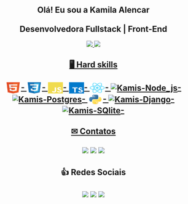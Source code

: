 <div align="center">
	<h2> Olá! Eu sou a Kamila Alencar </br></br>
Desenvolvedora Fullstack | Front-End
</h2>

<div align="center">
  <a href="https://github.com/kamilaalencar">
  <img height="180em" src="https://github-readme-stats.vercel.app/api?username=kamilaalencar&show_icons=true&theme=dracula&include_all_commits=true&count_private=true"/>
  <img height="180em" src="https://github-readme-stats.vercel.app/api/top-langs/?username=kamilaalencar&layout=compact&langs_count=7&theme=dracula"/>
</div>


<div align="center">
	<h2>🖥️ Hard skills </br></br>
 <img align="center" alt="Kamis-HTML" height="30" width="40" src="https://raw.githubusercontent.com/devicons/devicon/master/icons/html5/html5-original.svg">-
 <img align="center" alt="Kamis-CSS" height="30" width="40" src="https://raw.githubusercontent.com/devicons/devicon/master/icons/css3/css3-original.svg">-
  <img align="center" alt="Kamis-Js" height="30" width="40" src="https://raw.githubusercontent.com/devicons/devicon/master/icons/javascript/javascript-plain.svg">-
  <img align="center" alt="Kamis-Ts" height="30" width="40" src="https://raw.githubusercontent.com/devicons/devicon/master/icons/typescript/typescript-plain.svg">-
  <img align="center" alt="Kamis-React" height="30" width="40" src="https://raw.githubusercontent.com/devicons/devicon/master/icons/react/react-original.svg">-
  <img align="center" alt="Kamis-Node_js" height="30" width="40" src="https://cdn.jsdelivr.net/gh/devicons/devicon/icons/nodejs/nodejs-original.svg">-
  <img align="center" alt="Kamis-Postgres" height="30" width="40" src="https://cdn.jsdelivr.net/gh/devicons/devicon/icons/postgresql/postgresql-plain.svg">-
  <img align="center" alt="Kamis-Python" height="30" width="40" src="https://raw.githubusercontent.com/devicons/devicon/master/icons/python/python-original.svg">-
  <img align="center" alt="Kamis-Django" height="30" width="40" src="https://cdn.jsdelivr.net/gh/devicons/devicon/icons/django/django-plain.svg">-
  <img align="center" alt="Kamis-SQlite" height="30" width="40" src="https://cdn.jsdelivr.net/gh/devicons/devicon/icons/sqlite/sqlite-original.svg">-
  </h2>
</div>

<div align="center">
  <h2> ✉ Contatos <br></br>
    <a href="https://www.linkedin.com/in/kamila-alencar/" target="_blank"><img src="https://img.shields.io/badge/-LinkedIn-%230077B5?style=for-the-badge&logo=linkedin&logoColor=white" target="_blank"></a>
    <a href = "mailto:kamilaalencar1998@gmail.com"><img src="https://img.shields.io/badge/Gmail-D14836?style=for-the-badge&logo=gmail&logoColor=white"></a>
    <a href = "https://api.whatsapp.com/send?phone=+55+61998647022&text=Ol%C3%A1%2C%20venho%20por%20meio%20do%20seu%20Github%20na%20internet%2C%20gostaria%20de%20conhecer%20melhor%20seus%20servi%C3%A7os"> <img src="https://img.shields.io/badge/WhatsApp-25D366?style=for-the-badge&logo=whatsapp&logoColor=white"></a>
  </h2>
</div>

<div align="center">
  <h2> 👍 Redes Sociais <br></br>
  <a href="https://www.facebook.com/kamila.alencarmachado"><img src="https://img.shields.io/badge/Facebook-1877F2?style=for-the-badge&logo=facebook&logoColor=white"></a>
  <a href="https://www.instagram.com/kamis.alencar/"><img src="https://img.shields.io/badge/Instagram-E4405F?style=for-the-badge&logo=instagram&logoColor=white"></a>
  <a href="https://twitter.com/KamilaAlencarM2/"><img src="https://img.shields.io/badge/Twitter-1DA1F2?style=for-the-badge&logo=twitter&logoColor=white"></a>
  </h2>
</div>
